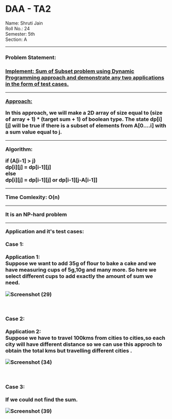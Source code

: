 <h1> DAA - TA2 </h1>

Name: Shruti Jain <br>
Roll No.: 24 <br>
Semester: 5th <br>
Section: A <br>
<hr>

<h3>Problem Statement: <h3>

<u>Implement: Sum of Subset problem using Dynamic Programming approach and demonstrate any two applications in the form of test cases.</u>
<hr>
  
  <Approach:>
 
In this approach, we will make a 2D array of size equal to (size of array + 1) * (target sum + 1) of boolean type. The state dp[i][j] will be true if there is a subset of elements from A[0….i] with a sum value equal to j.
<br>

<hr>    

Algorithm: <br>
    
if (A[i-1] > j)<br>
dp[i][j] = dp[i-1][j]<br>
else <br>
dp[i][j] = dp[i-1][j] or dp[i-1][j-A[i-1]]<br>

<hr>
 
Time Comlexity: O(n) 
<hr>
   It is an NP-hard problem

<hr>
  
Application and it's test cases:
<br><br>
Case 1:
<br><br>
Application 1: <br> Suppose we want to add 35g of flour to bake a cake and we have measuring cups of 5g,10g and many more. So here we select different cups to add exactly the amount of sum we need.

    


![Screenshot (29)](https://user-images.githubusercontent.com/91418428/203607571-75d9fd8c-6459-4dd3-9f7a-ae1ae8785133.png)
    
<br><br>
Case 2:
<br><br>
Application 2: <br> Suppose we have to travel 100kms from cities to cities,so each city will have different distance so we can use this approch to obtain the total kms but travelling different cities .<br>
    

![Screenshot (34)](https://user-images.githubusercontent.com/91418428/203609573-fc29161b-1eb6-42e7-a504-ce6bd9879291.png)
    
 <br><br>
Case 3:
<br><br>
If we could not find the sum.<br>
    

    
![Screenshot (39)](https://user-images.githubusercontent.com/91418428/203610189-c82f3f33-c3ca-4196-b116-959ccb62a3ef.png)

